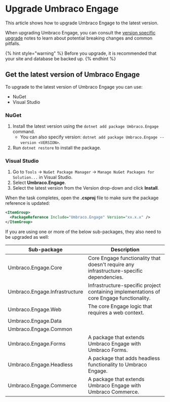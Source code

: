 # Upgrade Umbraco Engage

This article shows how to upgrade Umbraco Engage to the latest version.

When upgrading Umbraco Engage, you can consult the [version specific upgrade](version-specific-upgrade-notes.md) notes to learn about potential breaking changes and common pitfalls.

{% hint style="warning" %}
Before you upgrade, it is recommended that your site and database be backed up.
{% endhint %}

## Get the latest version of Umbraco Engage

To upgrade to the latest version of Umbraco Engage you can use:

* NuGet
* Visual Studio

### NuGet

1. Install the latest version using the `dotnet add package Umbraco.Engage` command.
    * You can also specify version: `dotnet add package Umbraco.Engage --version <VERSION>`.
2. Run `dotnet restore` to install the package.

### Visual Studio

1. Go to `Tools` -> `NuGet Package Manager` -> `Manage NuGet Packages for Solution...` in Visual Studio.
2. Select **Umbraco.Engage**.
3. Select the latest version from the Version drop-down and click **Install**.

When the task completes, open the **.csproj** file to make sure the package reference is updated:

```xml
<ItemGroup>
  <PackageReference Include="Umbraco.Engage" Version="xx.x.x" />
</ItemGroup>
```

If you are using one or more of the below sub-packages, they also need to be upgraded as well:

| Sub-package | Description |
| -- | -- |
| Umbraco.Engage.Core | Core Engage functionality that doesn't require any infrastructure-specific dependencies. |
| Umbraco.Engage.Infrastructure | Infrastructure-specific project containing implementations of core Engage functionality. |
| Umbraco.Engage.Web | The core Engage logic that requires a web context. |
| Umbraco.Engage.Data | |
| Umbraco.Engage.Common | |
| Umbraco.Engage.Forms | A package that extends Umbraco Engage with Umbraco Forms. |
| Umbraco.Engage.Headless | A package that adds headless functionality to Umbraco Engage. |
| Umbraco.Engage.Commerce | A package that extends Umbraco Engage with Umbraco Commerce. |
